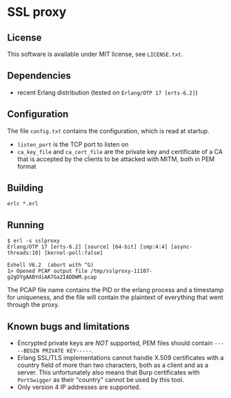 SSL proxy
=========

License
-------

This software is available under MIT license, see `LICENSE.txt`.

Dependencies
------------

 - recent Erlang distribution (tested on `Erlang/OTP 17 [erts-6.2]`)

Configuration
-------------

The file `config.txt` contains the configuration, which is read at startup.

 - `listen_port` is the TCP port to listen on
 - `ca_key_file` and `ca_cert_file` are the private key and certificate of a CA that is accepted by the clients to be attacked with MITM, both in PEM format

Building
--------

	erlc *.erl

Running
-------

	$ erl -s sslproxy
	Erlang/OTP 17 [erts-6.2] [source] [64-bit] [smp:4:4] [async-threads:10] [kernel-poll:false]

	Eshell V6.2  (abort with ^G)
	1> Opened PCAP output file /tmp/sslproxy-11107-g2gDYgAABYdiAA7Ga2IADDWM.pcap

The PCAP file name contains the PID or the erlang process and a timestamp
for uniqueness, and the file will contain the plaintext of everything
that went through the proxy.

Known bugs and limitations
--------------------------

 - Encrypted private keys are _NOT_ supported, PEM files should contain `-----BEGIN PRIVATE KEY-----`.
 - Erlang SSL/TLS implementations cannot handle X.509 certificates with a country field of more than two characters, both as a client and as a server. This unfortunately also means that Burp certificates with `PortSwigger` as their "country" cannot be used by this tool.
 - Only version 4 IP addresses are supported.
